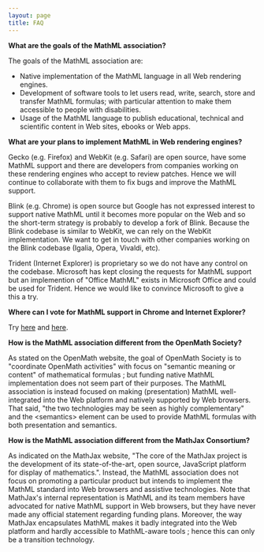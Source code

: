 ```yaml
---
layout: page
title: FAQ
---
```


**What are the goals of the MathML association?**

The goals of the MathML association are:

* Native implementation of the MathML language in all Web rendering engines.
* Development of software tools to let users read, write, search, store and
  transfer MathML formulas; with particular attention to make them accessible
  to people with disabilities.
* Usage of the MathML language to publish educational, technical and scientific
  content in Web sites, ebooks or Web apps.

**What are your plans to implement MathML in Web rendering engines?**

Gecko (e.g. Firefox) and WebKit (e.g. Safari) are open source, have some MathML
support and there are developers from companies working on these rendering
engines who accept to review patches. Hence we will continue to collaborate
with them to fix bugs and improve the MathML support.

Blink (e.g. Chrome) is open source but Google has not expressed interest
to support native MathML until it becomes more popular on the Web and so the
short-term strategy is probably to develop a fork of Blink. Because the Blink
codebase is similar to WebKit, we can rely on the WebKit implementation. We
want to get in touch with other companies working on the Blink codebase
(Igalia, Opera, Vivaldi, etc).

Trident (Internet Explorer) is proprietary so we do not have any control on
the codebase. Microsoft has kept closing the requests for MathML support but
an implemention of "Office MathML" exists in Microsoft Office and could be
used for Trident. Hence we would like to convince Microsoft to give a this a
try.

**Where can I vote for MathML support in Chrome and Internet Explorer?**

Try [here](https://code.google.com/p/chromium/issues/detail?id=152430) and [here](https://status.modern.ie/mathml).

**How is the MathML association different from the OpenMath Society?**

As stated on the OpenMath website, the goal of OpenMath Society is to
"coordinate OpenMath activities" with focus on "semantic meaning or content" of
mathematical formulas ; but funding native MathML implementation does not seem
part of their purposes. The MathML association is instead focused on making
(presentation) MathML well-integrated into the Web platform and natively
supported by Web browsers. That said,
"the two technologies may be seen as highly complementary" and the
&lt;semantics&gt; element can be used to provide MathML formulas with both
presentation and semantics.

**How is the MathML association different from the MathJax Consortium?**

As indicated on the MathJax website, "The core of the MathJax project is the
development of its state-of-the-art, open source, JavaScript platform for
display of mathematics.". Instead, the MathML association does not focus
on promoting a particular product but intends to implement the MathML standard
into Web browsers and assistive technologies. Note that MathJax's internal
representation is MathML and its team members have advocated for native MathML
support in Web browsers, but they have never made any official statement
regarding funding plans. Moreover, the way MathJax encapsulates MathML makes it
badly integrated into the Web platform and hardly accessible to MathML-aware
tools ; hence this can only be a transition technology.
